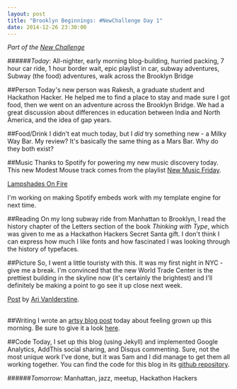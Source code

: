 ```yaml
---
layout: post
title: "Brooklyn Beginnings: #NewChallenge Day 1"
date: 2014-12-26 23:30:00
---
```


_Part of the [New Challenge][nc]_

######_Today_: All-nighter, early morning blog-building, hurried packing, 7 hour car ride, 1 hour border wait, epic playlist in car, subway adventures, Subway (the food) adventures, walk across the Brooklyn Bridge

##Person
Today's new person was Rakesh, a graduate student and Hackathon Hacker. He helped me to find a place to stay and made sure I got food, then we went on an adventure across the Brooklyn Bridge. We had a great discussion about differences in education between India and North America, and the idea of gap years.

##Food/Drink
I didn't eat much today, but I _did_ try something new - a Milky Way Bar. My review? It's basically the same thing as a Mars Bar. Why do they both exist?

##Music
Thanks to Spotify for powering my new music discovery today. This new Modest Mouse track comes from the playlist [New Music Friday][spotify].

[Lampshades On Fire][song]

I'm working on making Spotify embeds work with my template engine for next time.

##Reading
On my long subway ride from Manhattan to Brooklyn, I read the history chapter of the Letters section of the book _Thinking with Type_, which was given to me as a Hackathon Hackers Secret Santa gift. I don't think I can express how much I like fonts and how fascinated I was looking through the history of typefaces.

##Picture
So, I went a little touristy with this. It was my first night in NYC - give me a break. I'm convinced that the new World Trade Center is the prettiest building in the skyline now (it's certainly the brightest) and I'll definitely be making a point to go see it up close next week.

<div id="fb-root"></div> <script>(function(d, s, id) { var js, fjs = d.getElementsByTagName(s)[0]; if (d.getElementById(id)) return; js = d.createElement(s); js.id = id; js.src = "//connect.facebook.net/en_GB/all.js#xfbml=1"; fjs.parentNode.insertBefore(js, fjs); }(document, 'script', 'facebook-jssdk'));</script>
<div class="fb-post" data-href="https://www.facebook.com/photo.php?fbid=10155065271570691&amp;set=a.10155065270590691.1073741840.890580690&amp;type=1" data-width="466"><div class="fb-xfbml-parse-ignore"><a href="https://www.facebook.com/photo.php?fbid=10155065271570691&amp;set=a.10155065270590691.1073741840.890580690&amp;type=1">Post</a> by <a href="https://www.facebook.com/avaniderstine">Ari VanIderstine</a>.</div></div>
<br/>

##Writing
I wrote an [artsy blog post][writing] today about feeling grown up this morning. Be sure to give it a look [here][writing].

##Code
Today, I set up this blog (using Jekyll) and implemented Google Analytics, AddThis social sharing, and Disqus commenting. Sure, not the most unique work I've done, but it was 5am and I did manage to get them all working together. You can find the code for this blog in its [github repository][github].

######_Tomorrow_: Manhattan, jazz, meetup, Hackathon Hackers


[spotify]: http://open.spotify.com/user/spotify_germany/playlist/4HdOsN3i6umE8rN1y75NBi
[writing]: http://blog.ariari.io/2014/12/26/today-i-felt-adult.html
[github]: http://github.com/arirawr/blog.ariari.io
[nc]: http://blog.ariari.io/2014/12/26/the-new-challenge.html
[song]: http://open.spotify.com/track/30J50x380IFf1P1H0DOtW4